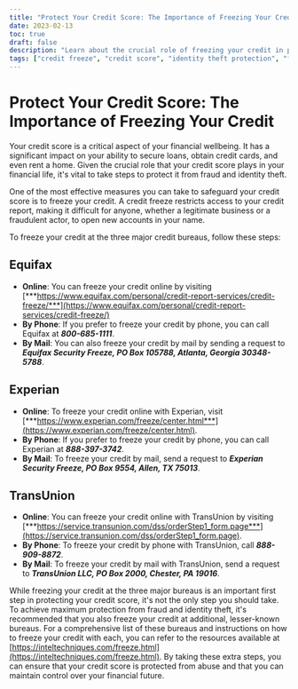 ```yaml
---
title: "Protect Your Credit Score: The Importance of Freezing Your Credit"
date: 2023-02-13
toc: true
draft: false
description: "Learn about the crucial role of freezing your credit in protecting your financial future and find out how to take control of your credit score."
tags: ["credit freeze", "credit score", "identity theft protection", "financial security", "credit bureaus", "Equifax", "Experian", "TransUnion", "fraud prevention"]
---
```


# Protect Your Credit Score: The Importance of Freezing Your Credit

Your credit score is a critical aspect of your financial wellbeing. It has a significant impact on your ability to secure loans, obtain credit cards, and even rent a home. Given the crucial role that your credit score plays in your financial life, it's vital to take steps to protect it from fraud and identity theft.

One of the most effective measures you can take to safeguard your credit score is to freeze your credit. A credit freeze restricts access to your credit report, making it difficult for anyone, whether a legitimate business or a fraudulent actor, to open new accounts in your name.

To freeze your credit at the three major credit bureaus, follow these steps:

## Equifax

- **Online**: You can freeze your credit online by visiting [***https://www.equifax.com/personal/credit-report-services/credit-freeze/***](https://www.equifax.com/personal/credit-report-services/credit-freeze/)
- **By Phone**: If you prefer to freeze your credit by phone, you can call Equifax at ***800-685-1111***.
- **By Mail**: You can also freeze your credit by mail by sending a request to ***Equifax Security Freeze, PO Box 105788, Atlanta, Georgia 30348-5788***.

## Experian

- **Online**: To freeze your credit online with Experian, visit [***https://www.experian.com/freeze/center.html***](https://www.experian.com/freeze/center.html).
- **By Phone**: If you prefer to freeze your credit by phone, you can call Experian at ***888-397-3742***.
- **By Mail**: To freeze your credit by mail, send a request to ***Experian Security Freeze, PO Box 9554, Allen, TX 75013***.

## TransUnion

- **Online**: You can freeze your credit online with TransUnion by visiting [***https://service.transunion.com/dss/orderStep1_form.page***](https://service.transunion.com/dss/orderStep1_form.page).
- **By Phone**: To freeze your credit by phone with TransUnion, call ***888-909-8872***.
- **By Mail**: To freeze your credit by mail with TransUnion, send a request to ***TransUnion LLC, PO Box 2000, Chester, PA 19016***.

While freezing your credit at the three major bureaus is an important first step in protecting your credit score, it's not the only step you should take. To achieve maximum protection from fraud and identity theft, it's recommended that you also freeze your credit at additional, lesser-known bureaus. For a comprehensive list of these bureaus and instructions on how to freeze your credit with each, you can refer to the resources available at [https://inteltechniques.com/freeze.html](https://inteltechniques.com/freeze.html). By taking these extra steps, you can ensure that your credit score is protected from abuse and that you can maintain control over your financial future.
